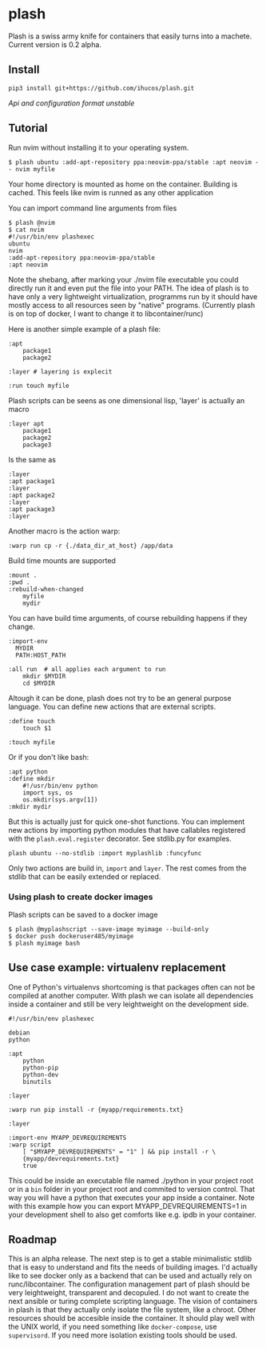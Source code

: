 # plash

Plash is a swiss army knife for containers that easily turns into a machete. Current version is 0.2 alpha.


## Install
`pip3 install git+https://github.com/ihucos/plash.git`

*Api and configuration format unstable*


## Tutorial

Run nvim without installing it to your operating system.
```
$ plash ubuntu :add-apt-repository ppa:neovim-ppa/stable :apt neovim -- nvim myfile
```
Your home directory is mounted as home on the container. Building is cached. This feels like nvim is runned as any other application

You can import command line arguments from files
```
$ plash @nvim
$ cat nvim
#!/usr/bin/env plashexec
ubuntu
nvim
:add-apt-repository ppa:neovim-ppa/stable
:apt neovim
```
Note the shebang, after marking your ./nvim file executable you could directly run it and even put the file into your PATH. The idea of plash is to have only a very lightweight virtualization, programms run by it should have mostly access to all resources seen by "native" programs. (Currently plash is on top of docker, I want to change it to libcontainer/runc)

Here is another simple example of a plash file:
```
:apt
	package1
	package2

:layer # layering is explecit

:run touch myfile
```

Plash scripts can be seens as one dimensional lisp, 'layer' is actually an macro
```
:layer apt
	package1
	package2
	package3
```
Is the same as
```
:layer
:apt package1
:layer
:apt package2
:layer
:apt package3
:layer
```
Another macro is the action warp:
```
:warp run cp -r {./data_dir_at_host} /app/data
```

Build time mounts are supported
```
:mount .
:pwd .
:rebuild-when-changed
	myfile
	mydir
```

You can have build time arguments, of course rebuilding happens if they change.
```
:import-env
  MYDIR
  PATH:HOST_PATH

:all run  # all applies each argument to run
	mkdir $MYDIR
	cd $MYDIR
```

Altough it can be done, plash does not try to be an general purpose language. You can define new actions that are external scripts.

```
:define touch
	touch $1	

:touch myfile

```
Or if you don't like bash:
```
:apt python
:define mkdir
	#!/usr/bin/env python
	import sys, os
	os.mkdir(sys.argv[1])
:mkdir mydir
```

But this is actually just for quick one-shot functions. You can implement new actions by importing python modules that have callables registered with the `plash.eval.register` decorator. See stdlib.py for examples.
```
plash ubuntu --no-stdlib :import myplashlib :funcyfunc
```

Only two actions are build in, `import` and `layer`. The rest comes from the stdlib that can be easily extended or replaced.


### Using plash to create docker images

Plash scripts can be saved to a docker image
```
$ plash @myplashscript --save-image myimage --build-only
$ docker push dockeruser485/myimage
$ plash myimage bash
```

## Use case example: virtualenv replacement
One of Python's virtualenvs shortcoming is that packages often can not be compiled at another computer. With plash we can isolate all dependencies inside a container and still be very leightweight on the development side.


```
#!/usr/bin/env plashexec

debian
python

:apt
	python
	python-pip
	python-dev
	binutils

:layer

:warp run pip install -r {myapp/requirements.txt}

:layer

:import-env MYAPP_DEVREQUIREMENTS
:warp script
	[ "$MYAPP_DEVREQUIREMENTS" = "1" ] && pip install -r \
	{myapp/devrequirements.txt}
	true
```
This could be inside an executable file named ./python in your project root or in a `bin` folder in your project root and commited to version control.
That way you will have a python that executes your app inside a container. Note with this example how you can export MYAPP_DEVREQUIREMENTS=1 in your development shell to also get comforts like e.g. ipdb in your container.



## Roadmap
This is an alpha release. The next step is to get a stable minimalistic stdlib that is easy to understand and fits the needs of building images.
I'd actually like to see docker only as a backend that can be used and actually rely on runc/libcontainer. The configuration management part of plash should be very leightweight, transparent and decopuled. I do not want to create the next ansible or turing complete scripting language. The vision of containers in plash is that they actually only isolate the file system, like a chroot. Other resources should be accesible inside the container. It should play well with the UNIX world, if you need something like `docker-compose`, use `supervisord`. If you need more isolation existing tools should be used.
